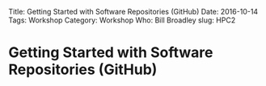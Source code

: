 Title: Getting Started with Software Repositories (GitHub)
Date: 2016-10-14
Tags: Workshop
Category: Workshop
Who: Bill Broadley
slug: HPC2

# Getting Started with Software Repositories (GitHub)

